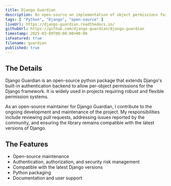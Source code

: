 ```yaml
---
title: Django Guardian
description: An open-source an implementation of object permissions for the Django framework.
tags: [ "Python", "Django", "open-source" ]
liveUrl: https://django-guardian.readthedocs.io/
githubUrl: https://github.com/django-guardian/django-guardian
timestamp: 2025-03-09T00:00:00+00:00
isFeatured: true
filename: guardian
published: true
---
```


## The Details

Django Guardian is an open-source python package that extends Django's built-in authentication
backend to allow per-object permissions for the Django framework.
It is widely used in projects requiring robust and flexible permission systems.

As an open-source maintainer for Django Guardian, I contribute to the ongoing development and
maintenance of the project. My responsibilities include reviewing pull requests, addressing issues
reported by the community, and ensuring the library remains compatible with the latest versions of
Django.

## The Features

- Open-source maintenance
- Authentication, authorization, and security risk management
- Compatible with the latest Django versions
- Python packaging
- Documentation and user support
